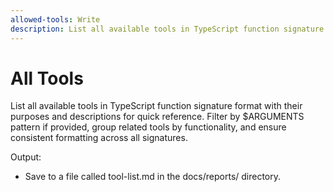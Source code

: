 ```yaml
---
allowed-tools: Write
description: List all available tools in TypeScript function signature format
---
```


# All Tools

List all available tools in TypeScript function signature format with their purposes and descriptions for quick reference. Filter by $ARGUMENTS pattern if provided, group related tools by functionality, and ensure consistent formatting across all signatures.

Output:
- Save to a file called tool-list.md in the docs/reports/ directory. 
